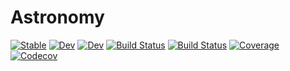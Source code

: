 # Astronomy

[![Stable](https://img.shields.io/badge/docs-stable-blue.svg)](https://zborffs.github.io/Astronomy.jl/stable)
[![Dev](https://img.shields.io/badge/docs-dev-blue.svg)](https://zborffs.github.io/Astronomy.jl/dev)
[![Dev](https://img.shields.io/badge/docs-dev-blue.svg)](https://zborffs.gitlab.io/Astronomy.jl/dev)
[![Build Status](https://travis-ci.com/zborffs/Astronomy.jl.svg?branch=master)](https://travis-ci.com/zborffs/Astronomy.jl)
[![Build Status](https://gitlab.com/zborffs/Astronomy.jl/badges/master/build.svg)](https://gitlab.com/zborffs/Astronomy.jl/pipelines)
[![Coverage](https://gitlab.com/zborffs/Astronomy.jl/badges/master/coverage.svg)](https://gitlab.com/zborffs/Astronomy.jl/commits/master)
[![Codecov](https://codecov.io/gh/zborffs/Astronomy.jl/branch/master/graph/badge.svg)](https://codecov.io/gh/zborffs/Astronomy.jl)
